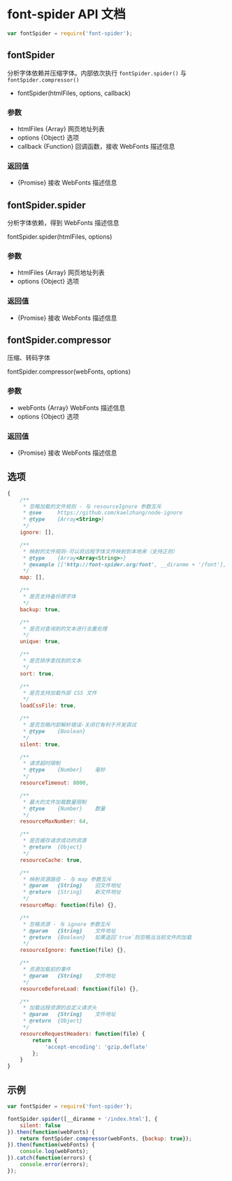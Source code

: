 # font-spider API 文档

```javascript
var fontSpider = require('font-spider');
```

## fontSpider

分析字体依赖并压缩字体。内部依次执行 `fontSpider.spider()` 与 `fontSpider.compressor()`

* fontSpider(htmlFiles, options, callback)

### 参数

* htmlFiles   {Array<String>}        网页地址列表
* options   {Object}                        选项
* callback   {Function}                   回调函数，接收 WebFonts 描述信息

### 返回值

* {Promise}   接收 WebFonts 描述信息

## fontSpider.spider

分析字体依赖，得到 WebFonts 描述信息

fontSpider.spider(htmlFiles, options)

### 参数

* htmlFiles   {Array<String>}        网页地址列表
* options   {Object}                       选项

### 返回值

* {Promise}   接收 WebFonts 描述信息

## fontSpider.compressor

压缩、转码字体

fontSpider.compressor(webFonts, options)

### 参数

* webFonts   {Array<WebFont>}   WebFonts 描述信息
* options   {Object}                         选项

### 返回值

* {Promise}                                       接收 WebFonts 描述信息

## 选项

```javascript
{
    /**
     * 忽略加载的文件规则 - 与 resourceIgnore 参数互斥
     * @see     https://github.com/kaelzhang/node-ignore
     * @type    {Array<String>}
     */
    ignore: [],

    /**
     * 映射的文件规则-可以将远程字体文件映射到本地来（支持正则）
     * @type    {Array<Array<String>>}
     * @example [['http://font-spider.org/font', __diranme + '/font'], ...]
     */
    map: [],

    /**
     * 是否支持备份原字体
     */
    backup: true,

    /**
     * 是否对查询到的文本进行去重处理
     */
    unique: true,

    /**
     * 是否排序查找到的文本
     */
    sort: true,

    /**
     * 是否支持加载外部 CSS 文件
     */
    loadCssFile: true,

    /**
     * 是否忽略内部解析错误-关闭它有利于开发调试
     * @type    {Boolean}
     */
    silent: true,

    /**
     * 请求超时限制
     * @type    {Number}    毫秒
     */
    resourceTimeout: 8000,

    /**
     * 最大的文件加载数量限制
     * @tyoe    {Number}    数量
     */
    resourceMaxNumber: 64,

    /**
     * 是否缓存请求成功的资源
     * @return  {Object}
     */
    resourceCache: true,

    /**
     * 映射资源路径 - 与 map 参数互斥
     * @param   {String}    旧文件地址
     * @return  {String}    新文件地址
     */
    resourceMap: function(file) {},

    /**
     * 忽略资源 - 与 ignore 参数互斥
     * @param   {String}    文件地址
     * @return  {Boolean}   如果返回`true`则忽略当当前文件的加载
     */
    resourceIgnore: function(file) {},

    /**
     * 资源加载前的事件
     * @param   {String}    文件地址
     */
    resourceBeforeLoad: function(file) {},

    /**
     * 加载远程资源的自定义请求头
     * @param   {String}    文件地址
     * @return  {Object}
     */
    resourceRequestHeaders: function(file) {
        return {
            'accept-encoding': 'gzip,deflate'
        };
    }
}
```

## 示例

```javascript
var fontSpider = require('font-spider');

fontSpider.spider([__diranme + '/index.html'], {
    silent: false
}).then(function(webFonts) {
    return fontSpider.compressor(webFonts, {backup: true});
}).then(function(webFonts) {
    console.log(webFonts);
}).catch(function(errors) {
    console.error(errors);
});
```

